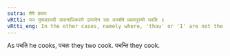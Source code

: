 ```yaml
---
sutra: शेषे प्रथमः
vRtti: यत्र युष्मदस्मदी समानाधिकरणे उपपदेन स्तः तत्रशेषे प्रथमपुरुषो भवति ॥
vRtti_eng: In the other cases, namely where, 'thou' or 'I' are not the attendant words in agreement with the verb, there is the verbal termination called the Lowest (or 3rd person).
---
```

As पचति he cooks, पचतः they two cook. पचन्ति they cook.
